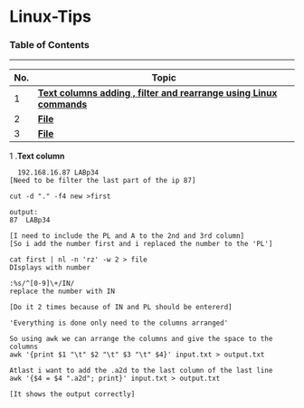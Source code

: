 # Linux-Tips

### Table of Contents
---

| No. | Topic                                                                   |
| --- | ----------------------------------------------------------------------- |
| 1   | [**Text columns adding , filter and rearrange using Linux commands**](#user-information)                               |
| 2   | [**File**](#file)         |
| 3   | [**File**](#file)                               |


 1 .**Text column**

```
  192.168.16.87	LABp34
[Need to be filter the last part of the ip 87]

cut -d "." -f4 new >first

output:
87	LABp34

[I need to include the PL and A to the 2nd and 3rd column]
[So i add the number first and i replaced the number to the 'PL']

cat first | nl -n 'rz' -w 2 > file
DIsplays with number

:%s/^[0-9]\+/IN/
replace the number with IN

[Do it 2 times because of IN and PL should be entererd]

'Everything is done only need to the columns arranged'

So using awk we can arrange the columns and give the space to the columns
awk '{print $1 "\t" $2 "\t" $3 "\t" $4}' input.txt > output.txt

Atlast i want to add the .a2d to the last column of the last line
awk '{$4 = $4 ".a2d"; print}' input.txt > output.txt

[It shows the output correctly]


   ```
